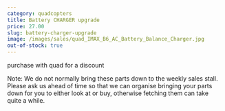 ```yaml
---
category: quadcopters
title: Battery CHARGER upgrade
price: 27.00
slug: battery-charger-upgrade
image: /images/sales/quad_IMAX_B6_AC_Battery_Balance_Charger.jpg
out-of-stock: true
---
```

purchase with quad for a discount

Note: We do not normally bring these parts down to the weekly sales stall. Please ask us ahead of time so that we can organise bringing your parts down for you to either look at or buy, otherwise fetching them can take quite a while.
